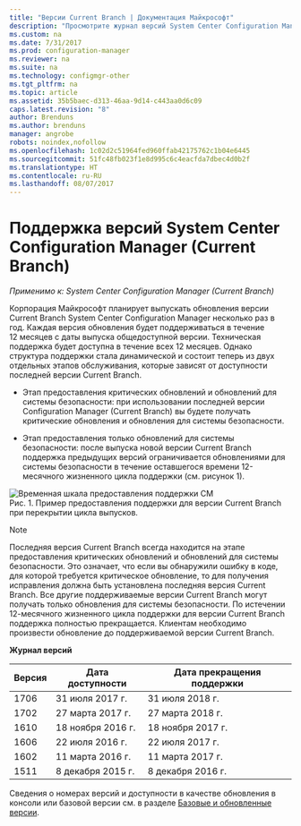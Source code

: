 ```yaml
---
title: "Версии Current Branch | Документация Майкрософт"
description: "Просмотрите журнал версий System Center Configuration Manager и ознакомьтесь с предлагаемыми этапами обслуживания."
ms.custom: na
ms.date: 7/31/2017
ms.prod: configuration-manager
ms.reviewer: na
ms.suite: na
ms.technology: configmgr-other
ms.tgt_pltfrm: na
ms.topic: article
ms.assetid: 35b5baec-d313-46aa-9d14-c443aa0d6c09
caps.latest.revision: "8"
author: Brenduns
ms.author: brenduns
manager: angrobe
robots: noindex,nofollow
ms.openlocfilehash: 1c02d2c51964fed960ffab42175762c1b04e6445
ms.sourcegitcommit: 51fc48fb023f1e8d995c6c4eacfda7dbec4d0b2f
ms.translationtype: HT
ms.contentlocale: ru-RU
ms.lasthandoff: 08/07/2017
---
```

# <a name="support-for-system-center-configuration-manager-current-branch-versions"></a>Поддержка версий System Center Configuration Manager (Current Branch)

*Применимо к: System Center Configuration Manager (Current Branch)*

Корпорация Майкрософт планирует выпускать обновления версии Current Branch System Center Configuration Manager несколько раз в год. Каждая версия обновления будет поддерживаться в течение 12 месяцев с даты выпуска общедоступной версии. Техническая поддержка будет доступна в течение всех 12 месяцев. Однако структура поддержки стала динамической и состоит теперь из двух отдельных этапов обслуживания, которые зависят от доступности последней версии Current Branch.  

-   Этап предоставления критических обновлений и обновлений для системы безопасности: при использовании последней версии Configuration Manager (Current Branch) вы будете получать критические обновления и обновления для системы безопасности.  

-   Этап предоставления только обновлений для системы безопасности: после выпуска новой версии Current Branch поддержка предыдущих версий ограничивается обновлениями для системы безопасности в течение оставшегося времени 12-месячного жизненного цикла поддержки (см. рисунок 1).  

 ![Временная шкала предоставления поддержки CM](../../../core/servers/manage/media/CM_Servicing_support_timeline.png "CM_Servicing_support_timeline")  
Рис. 1. Пример предоставления поддержки для версии Current Branch при перекрытии цикла выпусков.

> [!NOTE]  
>  Последняя версия Current Branch всегда находится на этапе предоставления критических обновлений и обновлений для системы безопасности. Это означает, что если вы обнаружили ошибку в коде, для которой требуется критическое обновление, то для получения исправления должна быть установлена последняя версия Current Branch. Все другие поддерживаемые версии Current Branch могут получать только обновления для системы безопасности. По истечении 12-месячного жизненного цикла поддержки для версии Current Branch поддержка полностью прекращается. Клиентам необходимо произвести обновление до поддерживаемой версии Current Branch.  

 **Журнал версий**  

|Версия|Дата доступности|Дата прекращения поддержки|  
|-------------|-----------------------|----------------------|  
|1706|31 июля 2017 г.|31 июля 2018 г.|
|1702|27 марта 2017 г.|27 марта 2018 г.|
|1610|18 ноября 2016 г.|18 ноября 2017 г.|
|1606|22 июля 2016 г.| 22 июля 2017 г.|
|1602|11 марта 2016 г.|11 марта 2017 г.|
|1511|8 декабря 2015 г.|8 декабря 2016 г.|  




Сведения о номерах версий и доступности в качестве обновления в консоли или базовой версии см. в разделе [Базовые и обновленные версии](/sccm/core/servers/manage/updates#a-namebkmkbaselinesa-baseline-and-update-versions).
